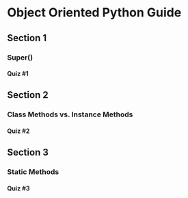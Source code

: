 # Object Oriented Python Guide

## Section 1

### Super()

#### Quiz #1

## Section 2

### Class Methods vs. Instance Methods

#### Quiz #2

## Section 3

### Static Methods

#### Quiz #3
